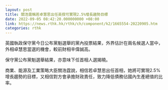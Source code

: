 ```yaml
---
layout: post
title: 關浩霆稱若卓慧思出任英揆可實現2.5%增長趨勢目標
date: 2022-09-05 08:42:20.000000000 +08:00
link: https://news.rthk.hk/rthk/ch/component/k2/1665554-20220905.htm
categories: rthk
---
```


英國執政保守黨今日公布黨魁選舉的黨內投票結果，外界估計在兩名候選人當中，外相卓慧思當選的機會，較前財相辛偉誠高。

保守黨公布黨魁選舉結果，亦意味下任首相人選揭曉。

商業、能源及工業策略大臣關浩霆說，相信若卓慧思出任首相，她將可實現2.5%增長趨勢的目標，又相信對方會承擔財政責任，致力降低債務佔國內生產總值的比率。
